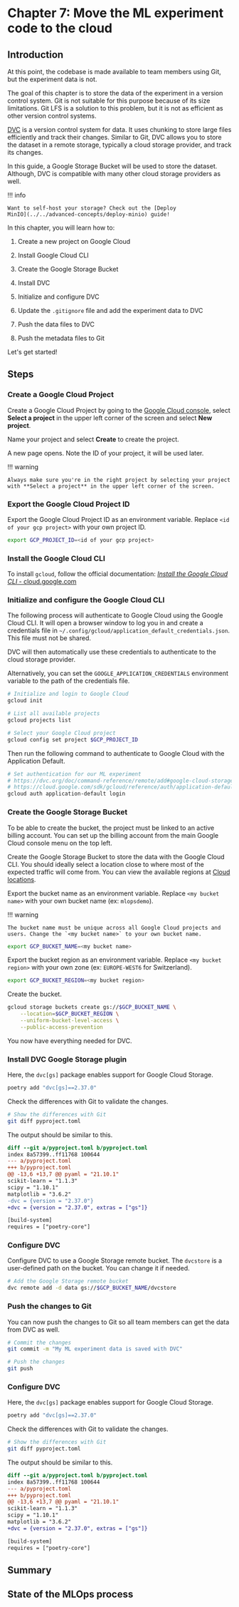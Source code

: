# Chapter 7: Move the ML experiment code to the cloud


## Introduction

At this point, the codebase is made available to team members using Git, but the
experiment data is not.

The goal of this chapter is to store the data of the experiment in a version control system.
Git is not suitable for this purpose because of its size limitations.
Git LFS is a solution to this problem, but it is not as efficient as other version control systems.

[DVC](../../get-started/the-tools-used-in-this-guide#dvc) is a version control system for data.
It uses chunking to store large files efficiently and track their changes.
Similar to Git, DVC allows you to store the dataset in a remote storage, typically a cloud storage provider, and track its changes.

In this guide, a Google Storage Bucket will be used to store the dataset.
Although, DVC is compatible with many other cloud storage providers as well.

!!! info

    Want to self-host your storage? Check out the [Deploy
    MinIO](../../advanced-concepts/deploy-minio) guide!

In this chapter, you will learn how to:

1. Create a new project on Google Cloud
2. Install Google Cloud CLI
3. Create the Google Storage Bucket

4. Install DVC
5. Initialize and configure DVC
6. Update the `.gitignore` file and add the experiment data to DVC
7. Push the data files to DVC
8. Push the metadata files to Git

Let's get started!

## Steps

### Create a Google Cloud Project

Create a Google Cloud Project by going to the [Google Cloud
console](https://console.cloud.google.com/), select **Select a project** in the
upper left corner of the screen and select **New project**.

Name your project and select **Create** to create the project.

A new page opens. Note the ID of your project, it will be used later.

!!! warning

    Always make sure you're in the right project by selecting your project with **Select a project** in the upper left corner of the screen.

### Export the Google Cloud Project ID

Export the Google Cloud Project ID as an environment variable. Replace `<id of your gcp project>` with your own project ID.

```sh title="Execute the following command(s) in a terminal"
export GCP_PROJECT_ID=<id of your gcp project>
```

### Install the Google Cloud CLI

To install `gcloud`, follow the official documentation: [_Install the Google
Cloud CLI_ - cloud.google.com](https://cloud.google.com/sdk/docs/install-sdk)

### Initialize and configure the Google Cloud CLI

The following process will authenticate to Google Cloud using the Google Cloud
CLI. It will open a browser window to log you in and create a credentials file
in `~/.config/gcloud/application_default_credentials.json`. This file must not
be shared.

DVC will then automatically use these credentials to authenticate to the cloud
storage provider.

Alternatively, you can set the `GOOGLE_APPLICATION_CREDENTIALS` environment
variable to the path of the credentials file.

```sh title="Execute the following command(s) in a terminal"
# Initialize and login to Google Cloud
gcloud init

# List all available projects
gcloud projects list

# Select your Google Cloud project
gcloud config set project $GCP_PROJECT_ID
```

Then run the following command to authenticate to Google Cloud with the Application Default.

```sh title="Execute the following command(s) in a terminal"
# Set authentication for our ML experiment
# https://dvc.org/doc/command-reference/remote/add#google-cloud-storage
# https://cloud.google.com/sdk/gcloud/reference/auth/application-default/login
gcloud auth application-default login
```

### Create the Google Storage Bucket

To be able to create the bucket, the project must be linked to an active billing account. You can set up the billing account from the main Google Cloud console menu on the top left.

Create the Google Storage Bucket to store the data with the Google Cloud CLI. You should ideally select a location close to where most of the expected traffic will come from. You can view the available regions at [Cloud locations](https://cloud.google.com/about/locations).

Export the bucket name as an environment variable. Replace `<my bucket name>` with your own bucket name (ex: `mlopsdemo`).

!!! warning

    The bucket name must be unique across all Google Cloud projects and users. Change the `<my bucket name>` to your own bucket name.

```sh title="Execute the following command(s) in a terminal"
export GCP_BUCKET_NAME=<my bucket name>
```

Export the bucket region as an environment variable. Replace `<my bucket region>` with your own zone (ex: `EUROPE-WEST6` for Switzerland).

```sh title="Execute the following command(s) in a terminal"
export GCP_BUCKET_REGION=<my bucket region>
```

Create the bucket.

```sh title="Execute the following command(s) in a terminal"
gcloud storage buckets create gs://$GCP_BUCKET_NAME \
    --location=$GCP_BUCKET_REGION \
    --uniform-bucket-level-access \
    --public-access-prevention
```

You now have everything needed for DVC.

### Install DVC Google Storage plugin

Here, the `dvc[gs]` package enables support for Google Cloud Storage.

```sh title="Execute the following command(s) in a terminal"
poetry add "dvc[gs]==2.37.0"
```
Check the differences with Git to validate the changes.

```sh title="Execute the following command(s) in a terminal"
# Show the differences with Git
git diff pyproject.toml
```

The output should be similar to this.

```diff
diff --git a/pyproject.toml b/pyproject.toml
index 8a57399..ff11768 100644
--- a/pyproject.toml
+++ b/pyproject.toml
@@ -13,6 +13,7 @@ pyaml = "21.10.1"
scikit-learn = "1.1.3"
scipy = "1.10.1"
matplotlib = "3.6.2"
-dvc = {version = "2.37.0"}
+dvc = {version = "2.37.0", extras = ["gs"]}

[build-system]
requires = ["poetry-core"]
```

### Configure DVC

Configure DVC to use a Google Storage remote bucket. The `dvcstore` is a user-defined path on the bucket. You can change it if needed.

```sh title="Execute the following command(s) in a terminal"
# Add the Google Storage remote bucket
dvc remote add -d data gs://$GCP_BUCKET_NAME/dvcstore
```

### Push the changes to Git

You can now push the changes to Git so all team members can get the data from
DVC as well.

```sh title="Execute the following command(s) in a terminal"
# Commit the changes
git commit -m "My ML experiment data is saved with DVC"

# Push the changes
git push
```

### Configure DVC

Here, the `dvc[gs]` package enables support for Google Cloud Storage.

```sh title="Execute the following command(s) in a terminal"
poetry add "dvc[gs]==2.37.0"
```

Check the differences with Git to validate the changes.

```sh title="Execute the following command(s) in a terminal"
# Show the differences with Git
git diff pyproject.toml
```

The output should be similar to this.

```diff
diff --git a/pyproject.toml b/pyproject.toml
index 8a57399..ff11768 100644
--- a/pyproject.toml
+++ b/pyproject.toml
@@ -13,6 +13,7 @@ pyaml = "21.10.1"
scikit-learn = "1.1.3"
scipy = "1.10.1"
matplotlib = "3.6.2"
+dvc = {version = "2.37.0", extras = ["gs"]}

[build-system]
requires = ["poetry-core"]
```

## Summary

## State of the MLOps process
